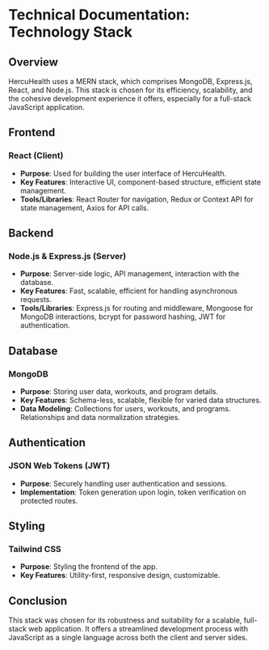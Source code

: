 # Technical Documentation: Technology Stack

## Overview

HercuHealth uses a MERN stack, which comprises MongoDB, Express.js, React, and Node.js. This stack is chosen for its efficiency, scalability, and the cohesive development experience it offers, especially for a full-stack JavaScript application.

## Frontend

### React (Client)

- **Purpose**: Used for building the user interface of HercuHealth.
- **Key Features**: Interactive UI, component-based structure, efficient state management.
- **Tools/Libraries**: React Router for navigation, Redux or Context API for state management, Axios for API calls.

## Backend

### Node.js & Express.js (Server)

- **Purpose**: Server-side logic, API management, interaction with the database.
- **Key Features**: Fast, scalable, efficient for handling asynchronous requests.
- **Tools/Libraries**: Express.js for routing and middleware, Mongoose for MongoDB interactions, bcrypt for password hashing, JWT for authentication.

## Database

### MongoDB

- **Purpose**: Storing user data, workouts, and program details.
- **Key Features**: Schema-less, scalable, flexible for varied data structures.
- **Data Modeling**: Collections for users, workouts, and programs. Relationships and data normalization strategies.

## Authentication

### JSON Web Tokens (JWT)

- **Purpose**: Securely handling user authentication and sessions.
- **Implementation**: Token generation upon login, token verification on protected routes.

## Styling

### Tailwind CSS

- **Purpose**: Styling the frontend of the app.
- **Key Features**: Utility-first, responsive design, customizable.

## Conclusion

This stack was chosen for its robustness and suitability for a scalable, full-stack web application. It offers a streamlined development process with JavaScript as a single language across both the client and server sides.
